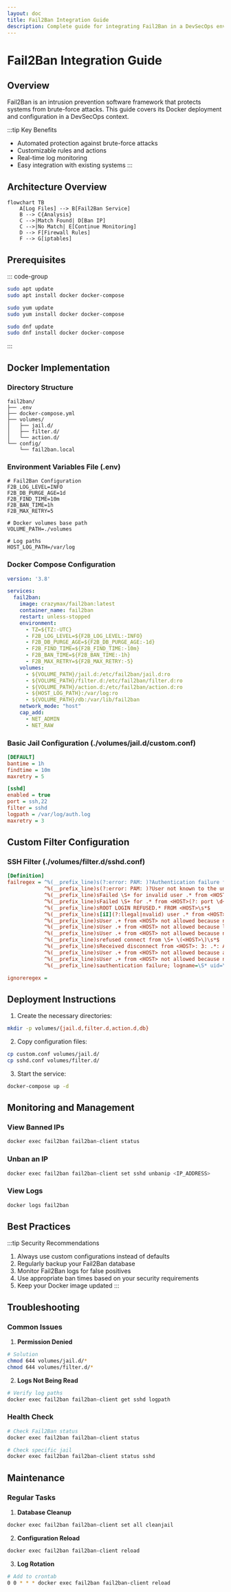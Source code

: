 ```yaml
---
layout: doc
title: Fail2Ban Integration Guide
description: Complete guide for integrating Fail2Ban in a DevSecOps environment using Docker
---
```


# Fail2Ban Integration Guide

## Overview

Fail2Ban is an intrusion prevention software framework that protects systems from brute-force attacks. This guide covers its Docker deployment and configuration in a DevSecOps context.

:::tip Key Benefits
- Automated protection against brute-force attacks
- Customizable rules and actions
- Real-time log monitoring
- Easy integration with existing systems
:::

## Architecture Overview

```mermaid
flowchart TB
    A[Log Files] --> B[Fail2Ban Service]
    B --> C{Analysis}
    C -->|Match Found| D[Ban IP]
    C -->|No Match| E[Continue Monitoring]
    D --> F[Firewall Rules]
    F --> G[iptables]
```

## Prerequisites

::: code-group
```sh [apt]
sudo apt update
sudo apt install docker docker-compose
```
```sh [yum]
sudo yum update
sudo yum install docker docker-compose
```
```sh [dnf]
sudo dnf update
sudo dnf install docker docker-compose
```
:::

## Docker Implementation

### Directory Structure
```
fail2ban/
├── .env
├── docker-compose.yml
├── volumes/
│   ├── jail.d/
│   ├── filter.d/
│   └── action.d/
└── config/
    └── fail2ban.local
```

### Environment Variables File (.env)
```env
# Fail2Ban Configuration
F2B_LOG_LEVEL=INFO
F2B_DB_PURGE_AGE=1d
F2B_FIND_TIME=10m
F2B_BAN_TIME=1h
F2B_MAX_RETRY=5

# Docker volumes base path
VOLUME_PATH=./volumes

# Log paths
HOST_LOG_PATH=/var/log
```

### Docker Compose Configuration

```yaml
version: '3.8'

services:
  fail2ban:
    image: crazymax/fail2ban:latest
    container_name: fail2ban
    restart: unless-stopped
    environment:
      - TZ=${TZ:-UTC}
      - F2B_LOG_LEVEL=${F2B_LOG_LEVEL:-INFO}
      - F2B_DB_PURGE_AGE=${F2B_DB_PURGE_AGE:-1d}
      - F2B_FIND_TIME=${F2B_FIND_TIME:-10m}
      - F2B_BAN_TIME=${F2B_BAN_TIME:-1h}
      - F2B_MAX_RETRY=${F2B_MAX_RETRY:-5}
    volumes:
      - ${VOLUME_PATH}/jail.d:/etc/fail2ban/jail.d:ro
      - ${VOLUME_PATH}/filter.d:/etc/fail2ban/filter.d:ro
      - ${VOLUME_PATH}/action.d:/etc/fail2ban/action.d:ro
      - ${HOST_LOG_PATH}:/var/log:ro
      - ${VOLUME_PATH}/db:/var/lib/fail2ban
    network_mode: "host"
    cap_add:
      - NET_ADMIN
      - NET_RAW
```

### Basic Jail Configuration (./volumes/jail.d/custom.conf)

```ini
[DEFAULT]
bantime = 1h
findtime = 10m
maxretry = 5

[sshd]
enabled = true
port = ssh,22
filter = sshd
logpath = /var/log/auth.log
maxretry = 3
```

## Custom Filter Configuration

### SSH Filter (./volumes/filter.d/sshd.conf)
```ini
[Definition]
failregex = ^%(__prefix_line)s(?:error: PAM: )?Authentication failure for .* from <HOST>( via \S+)?\s*$
            ^%(__prefix_line)s(?:error: PAM: )?User not known to the underlying authentication module for .* from <HOST>\s*$
            ^%(__prefix_line)sFailed \S+ for invalid user .* from <HOST>(?: port \d+)?(?: ssh\d*)?(: (ruser .*|(\S+ ID \S+ \(serial \d+\) CA )?\S+ %(__md5hex)s(, client user ".*", client host ".*")?))?\s*$
            ^%(__prefix_line)sFailed \S+ for .* from <HOST>(?: port \d+)?(?: ssh\d*)?(: (ruser .*|(\S+ ID \S+ \(serial \d+\) CA )?\S+ %(__md5hex)s(, client user ".*", client host ".*")?))?\s*$
            ^%(__prefix_line)sROOT LOGIN REFUSED.* FROM <HOST>\s*$
            ^%(__prefix_line)s[iI](?:llegal|nvalid) user .* from <HOST>\s*$
            ^%(__prefix_line)sUser .+ from <HOST> not allowed because not listed in AllowUsers\s*$
            ^%(__prefix_line)sUser .+ from <HOST> not allowed because listed in DenyUsers\s*$
            ^%(__prefix_line)sUser .+ from <HOST> not allowed because not in any group\s*$
            ^%(__prefix_line)srefused connect from \S+ \(<HOST>\)\s*$
            ^%(__prefix_line)sReceived disconnect from <HOST>: 3: .*: Auth fail$
            ^%(__prefix_line)sUser .+ from <HOST> not allowed because a group is listed in DenyGroups\s*$
            ^%(__prefix_line)sUser .+ from <HOST> not allowed because none of user's groups are listed in AllowGroups\s*$
            ^%(__prefix_line)sauthentication failure; logname=\S* uid=\S* euid=\S* tty=\S* ruser=\S* rhost=<HOST>(?:\s+user=.*)?\s*$

ignoreregex =
```

## Deployment Instructions

1. Create the necessary directories:
```bash
mkdir -p volumes/{jail.d,filter.d,action.d,db}
```

2. Copy configuration files:
```bash
cp custom.conf volumes/jail.d/
cp sshd.conf volumes/filter.d/
```

3. Start the service:
```bash
docker-compose up -d
```

## Monitoring and Management

### View Banned IPs
```bash
docker exec fail2ban fail2ban-client status
```

### Unban an IP
```bash
docker exec fail2ban fail2ban-client set sshd unbanip <IP_ADDRESS>
```

### View Logs
```bash
docker logs fail2ban
```

## Best Practices

:::tip Security Recommendations
1. Always use custom configurations instead of defaults
2. Regularly backup your Fail2Ban database
3. Monitor Fail2Ban logs for false positives
4. Use appropriate ban times based on your security requirements
5. Keep your Docker image updated
:::

## Troubleshooting

### Common Issues

1. **Permission Denied**
```bash
# Solution
chmod 644 volumes/jail.d/*
chmod 644 volumes/filter.d/*
```

2. **Logs Not Being Read**
```bash
# Verify log paths
docker exec fail2ban fail2ban-client get sshd logpath
```

### Health Check

```bash
# Check Fail2Ban status
docker exec fail2ban fail2ban-client status

# Check specific jail
docker exec fail2ban fail2ban-client status sshd
```

## Maintenance

### Regular Tasks

1. **Database Cleanup**
```bash
docker exec fail2ban fail2ban-client set all cleanjail
```

2. **Configuration Reload**
```bash
docker exec fail2ban fail2ban-client reload
```

3. **Log Rotation**
```bash
# Add to crontab
0 0 * * * docker exec fail2ban fail2ban-client reload
```